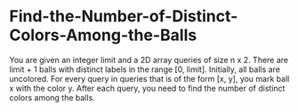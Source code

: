 # Find-the-Number-of-Distinct-Colors-Among-the-Balls
You are given an integer limit and a 2D array queries of size n x 2.  There are limit + 1 balls with distinct labels in the range [0, limit]. Initially, all balls are uncolored. For every query in queries that is of the form [x, y], you mark ball x with the color y. After each query, you need to find the number of distinct colors among the balls.
